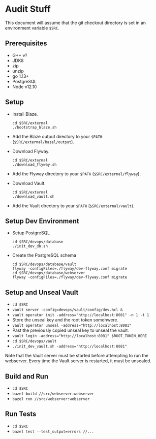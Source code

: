 # Audit Stuff

This document will assume that the git checkout directory is set in an environment variable `$SRC`.

## Prerequisites

- G++ v?
- JDK8
- zip
- unzip
- go 1.13+ 
- PostgreSQL
- Node v12.10

## Setup

- Install Blaze.

    ```
    cd $SRC/external
    ./bootstrap_blaze.sh
    ```
- Add the Blaze output directory to your `$PATH` (`$SRC/external/bazel/output`).
- Download Flyway.

    ```
    cd $SRC/external
    ./download_flyway.sh
    ```
- Add the Flyway directory to your `$PATH` (`$SRC/external/flyway`).
- Download Vault.

    ```
    cd $SRC/external
    ./download_vault.sh
    ```
- Add the Vault directory to your `$PATH` (`$SRC/external/vault`).


## Setup Dev Environment

- Setup PostgreSQL
    ```
    cd $SRC/devops/database
    ./init_dev_db.sh
    ```
- Create the PostgreSQL schema
    ```
    cd $SRC/devops/database/vault
    flyway -configFiles=./flyway/dev-flyway.conf migrate
    cd $SRC/devops/database/webserver
    flyway -configFiles=./flyway/dev-flyway.conf migrate
    ```
## Setup and Unseal Vault

- `cd $SRC`
- `vault server -config=devops/vault/config/dev.hcl &`
- `vault operator init -address="http://localhost:8081" -n 1 -t 1`
- Store the unseal key and the root token somehwere.
- `vault operator unseal -address="http://localhost:8081"`
- Past the previously copied unseal key to unseal the vault.
- `vault login -address="http://localhost:8081" $ROOT_TOKEN_HERE`
- `cd $SRC/devops/vault`
- `./init_dev_vault.sh -address="http://localhost:8081"`

Note that the Vault server must be started before attempting to run the webserver.
Every time the Vault server is restarted, it must be unsealed.

## Build and Run

- `cd $SRC`
- `bazel build //src/webserver:webserver`
- `bazel run //src/webserver:webserver`

## Run Tests

- `cd $SRC`
- `bazel test --test_output=errors //...`
